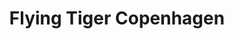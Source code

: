 ---
title: "Flying Tiger Copenhagen"
url: /leamington-spa/flying-tiger-copenhagen/
shop: Kramladen
---